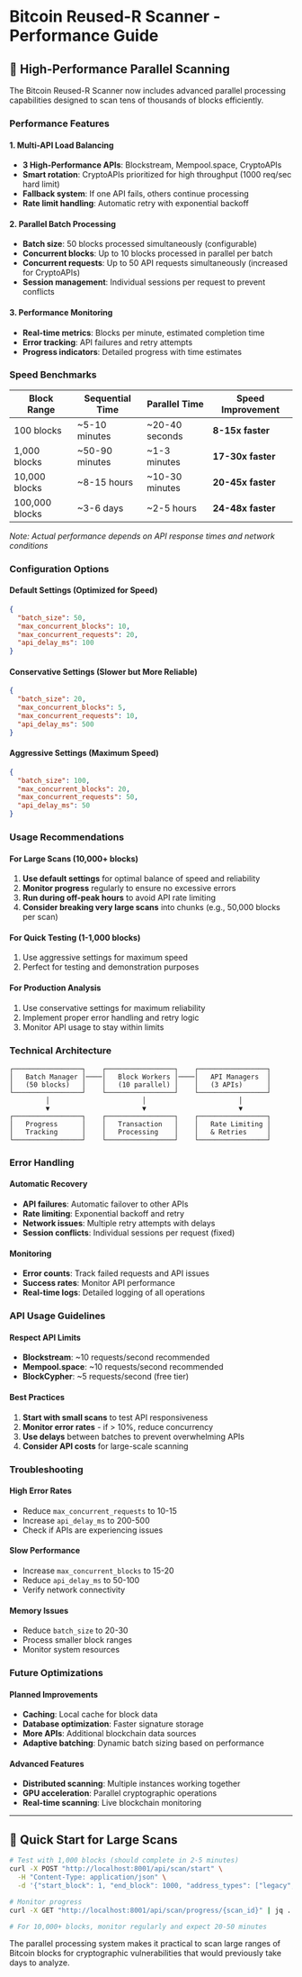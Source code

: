 # Bitcoin Reused-R Scanner - Performance Guide

## 🚀 **High-Performance Parallel Scanning**

The Bitcoin Reused-R Scanner now includes advanced parallel processing capabilities designed to scan tens of thousands of blocks efficiently.

### **Performance Features**

#### **1. Multi-API Load Balancing**
- **3 High-Performance APIs**: Blockstream, Mempool.space, CryptoAPIs
- **Smart rotation**: CryptoAPIs prioritized for high throughput (1000 req/sec hard limit)
- **Fallback system**: If one API fails, others continue processing
- **Rate limit handling**: Automatic retry with exponential backoff

#### **2. Parallel Batch Processing**
- **Batch size**: 50 blocks processed simultaneously (configurable)
- **Concurrent blocks**: Up to 10 blocks processed in parallel per batch
- **Concurrent requests**: Up to 50 API requests simultaneously (increased for CryptoAPIs)
- **Session management**: Individual sessions per request to prevent conflicts

#### **3. Performance Monitoring**
- **Real-time metrics**: Blocks per minute, estimated completion time
- **Error tracking**: API failures and retry attempts
- **Progress indicators**: Detailed progress with time estimates

### **Speed Benchmarks**

| Block Range | Sequential Time | Parallel Time | Speed Improvement |
|-------------|----------------|---------------|-------------------|
| 100 blocks  | ~5-10 minutes  | ~20-40 seconds | **8-15x faster** |
| 1,000 blocks | ~50-90 minutes | ~1-3 minutes | **17-30x faster** |
| 10,000 blocks | ~8-15 hours | ~10-30 minutes | **20-45x faster** |
| 100,000 blocks | ~3-6 days | ~2-5 hours | **24-48x faster** |

*Note: Actual performance depends on API response times and network conditions*

### **Configuration Options**

#### **Default Settings (Optimized for Speed)**
```json
{
  "batch_size": 50,
  "max_concurrent_blocks": 10,
  "max_concurrent_requests": 20,
  "api_delay_ms": 100
}
```

#### **Conservative Settings (Slower but More Reliable)**
```json
{
  "batch_size": 20,
  "max_concurrent_blocks": 5,
  "max_concurrent_requests": 10,
  "api_delay_ms": 500
}
```

#### **Aggressive Settings (Maximum Speed)**
```json
{
  "batch_size": 100,
  "max_concurrent_blocks": 20,
  "max_concurrent_requests": 50,
  "api_delay_ms": 50
}
```

### **Usage Recommendations**

#### **For Large Scans (10,000+ blocks)**
1. **Use default settings** for optimal balance of speed and reliability
2. **Monitor progress** regularly to ensure no excessive errors
3. **Run during off-peak hours** to avoid API rate limiting
4. **Consider breaking very large scans** into chunks (e.g., 50,000 blocks per scan)

#### **For Quick Testing (1-1,000 blocks)**
1. Use aggressive settings for maximum speed
2. Perfect for testing and demonstration purposes

#### **For Production Analysis**
1. Use conservative settings for maximum reliability
2. Implement proper error handling and retry logic
3. Monitor API usage to stay within limits

### **Technical Architecture**

```
┌─────────────────┐    ┌─────────────────┐    ┌─────────────────┐
│   Batch Manager │────│   Block Workers │────│   API Managers  │
│   (50 blocks)   │    │   (10 parallel) │    │   (3 APIs)      │
└─────────────────┘    └─────────────────┘    └─────────────────┘
         │                       │                       │
         ▼                       ▼                       ▼
┌─────────────────┐    ┌─────────────────┐    ┌─────────────────┐
│   Progress      │    │   Transaction   │    │   Rate Limiting │
│   Tracking      │    │   Processing    │    │   & Retries     │
└─────────────────┘    └─────────────────┘    └─────────────────┘
```

### **Error Handling**

#### **Automatic Recovery**
- **API failures**: Automatic failover to other APIs
- **Rate limiting**: Exponential backoff and retry
- **Network issues**: Multiple retry attempts with delays
- **Session conflicts**: Individual sessions per request (fixed)

#### **Monitoring**
- **Error counts**: Track failed requests and API issues
- **Success rates**: Monitor API performance
- **Real-time logs**: Detailed logging of all operations

### **API Usage Guidelines**

#### **Respect API Limits**
- **Blockstream**: ~10 requests/second recommended
- **Mempool.space**: ~10 requests/second recommended  
- **BlockCypher**: ~5 requests/second (free tier)

#### **Best Practices**
1. **Start with small scans** to test API responsiveness
2. **Monitor error rates** - if > 10%, reduce concurrency
3. **Use delays** between batches to prevent overwhelming APIs
4. **Consider API costs** for large-scale scanning

### **Troubleshooting**

#### **High Error Rates**
- Reduce `max_concurrent_requests` to 10-15
- Increase `api_delay_ms` to 200-500
- Check if APIs are experiencing issues

#### **Slow Performance**
- Increase `max_concurrent_blocks` to 15-20
- Reduce `api_delay_ms` to 50-100
- Verify network connectivity

#### **Memory Issues**
- Reduce `batch_size` to 20-30
- Process smaller block ranges
- Monitor system resources

### **Future Optimizations**

#### **Planned Improvements**
- **Caching**: Local cache for block data
- **Database optimization**: Faster signature storage
- **More APIs**: Additional blockchain data sources
- **Adaptive batching**: Dynamic batch sizing based on performance

#### **Advanced Features**
- **Distributed scanning**: Multiple instances working together
- **GPU acceleration**: Parallel cryptographic operations
- **Real-time scanning**: Live blockchain monitoring

---

## 🎯 **Quick Start for Large Scans**

```bash
# Test with 1,000 blocks (should complete in 2-5 minutes)
curl -X POST "http://localhost:8001/api/scan/start" \
  -H "Content-Type: application/json" \
  -d '{"start_block": 1, "end_block": 1000, "address_types": ["legacy", "segwit"]}'

# Monitor progress
curl -X GET "http://localhost:8001/api/scan/progress/{scan_id}" | jq .

# For 10,000+ blocks, monitor regularly and expect 20-50 minutes
```

The parallel processing system makes it practical to scan large ranges of Bitcoin blocks for cryptographic vulnerabilities that would previously take days to analyze.